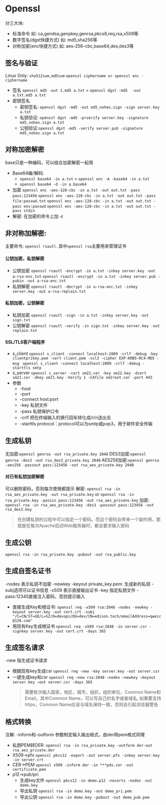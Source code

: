 # Openssl
分三大块:
- 标准命令 如: ca,gendsa,genpkey,genrsa,pkcs8,req,rsa,x509等
- 数字签名(dgst快捷方式) 如: md5,sha256等
- 对称加密(enc快捷方式) 如: aes-256-cbc,base64,des,des3等
## 签名与验证
Linux Only: `sha512sum,md5sum`
`openssl ciphername or openssl enc -ciphername`
- 签名
  `openssl md5 -out 1.md5 a.txt` = `openssl dgst -md5  -out a.txt.md5 a.txt`
- 密钥签名
  - 密钥签名: `openssl dgst -md5 -out md5_nohex.sign -sign server.key a.txt`
  - 私钥验证: `openssl dgst -md5 -prverify server.key -signature md5_nohex.sign a.txt`
  - 公钥验证:`openssl dgst -md5 -verify server.pub -signature md5_nohex.sign a.txt`
## 对称加密解密
base只是一种编码，可以结合加密解密一起用
- Base64编/解码:
  - `openssl base64 -in a.txt` = `openssl enc -A -base64 -in a.txt`
  - `openssl base64 -d -in a.base64`
- 加密
`openssl enc -aes-128-cbc -in a.txt -out out.txt -pass pass:123456`
`openssl enc -aes-128-cbc -in a.txt -out out.txt -pass file:passwd.txt`
`openssl enc -aes-128-cbc -in a.txt -out out.txt -pass env:passwd`
`openssl enc -aes-128-cbc -in a.txt -out out.txt -pass stdin`
- 解密: 在加密的命令上加`-d`
## 非对称加解密:
主要命令: `openssl rsautl`. 其中`openssl rsa`主要用来管理证书
#### 公钥加密，私钥解密
- 公钥加密
`openssl rsautl -encrypt -in a.txt -inkey server.key -out a-rsa-enc.txt`
`openssl rsautl -encrypt -in a.txt -inkey server.pub -pubin -out a-rsa-enc.txt`
- 私钥解密
`openssl rsautl -decrypt -in a-rsa-enc.txt -inkey server.key -out a-rsa-replain.txt`
#### 私钥加密，公钥解密
- 私钥加密
`openssl rsautl -sign -in a.txt -inkey server.key -out sign.txt`
- 公钥解密
`openssl rsautl -verify -in sign.txt -inkey server.key -out replain.txt`
#### SSL/TLS客户端程序
- s_client
`openssl s_client -connect localhost:2009 -crlf -debug -key clientprikey.pem -cert client.pem -ssl3 -cipher EXP-KRB5-RC4-MD5 -msg `
`openssl s_client -connect localhost:2009 -crlf -debug -starttls smtp`
- s_server
`openssl s_server -cert sm22.cer -key sm22.key -dcert sm21.cer -dkey sm21.key -Verify 1 -CAfile sm2root.cer -port 443`
- 参数
  - -host
  - -port
  - -connect host:port
  - -key 私钥文件
  - -pass 私钥保护口令
  - -crlf 把在终端输入的换行回车转化成/r/n送出去
  - -starttls protocol：protocol可以为smtp或pop3，用于邮件安全传输

## 生成私钥
无加密:`openssl genrsa -out rsa_private.key 2048` 
DES3加密:`openssl genrsa -des3 -out rsa_des3_private.key 2048`
AES256加密:`openssl genrsa -aes256 -passout pass:123456 -out rsa_aes_private.key 2048` 
#### 对已有私钥加密解密
可以删除密码，否则每次使用都提示
解密: `openssl rsa -in rsa_aes_private.key -out rsa_private.key` or `openssl rsa -in rsa_private.key -passin pass:123456 -out rsa_aes_private.key`
加密: `openssl rsa -in rsa_aes_private.key -des3 -passout pass:123456 -out rsa_des3.key`
>在创建私钥的过程中可以指定一个密码。而这个密码会带来一个副作用，那就是在每次Apache启动Web服务器时，都会要求输入密码
## 生成公钥
`openssl rsa -in rsa_private.key -pubout -out rsa_public.key`
## 生成自签名证书
-nodes 表示私钥不加密
-newkey -keyout private_key.pem: 生成新的私钥
-subj选项可以证书信息
-x509 表示直接输出证书
-key 指定私钥文件
-pass:12345直接注入密码，否则提示输入
- 直接生成Key和根证书: 
    `openssl req -x509 rsa:2048 -nodes -newkey -keyout server.key -out cert.crt -subj "/C=CN/ST=GD/L=SZ/O=devops/OU=dev/CN=edison.tech/emailAddress=qweic@126.com"`
- 用现有Key生成根证书
    `openssl req -x509 rsa:2048 -in server.csr -signkey server.key -out cert.crt -days 365`
## 生成签名请求
-new 指生成证书请求
- 根据现有key生成csr
    `openssl req -new -key server.key -out server.csr` 
- 一键生成key和csr
    `openssl req –new rsa:2048 –nodes –newkey –keyout server.key –out server.csr -days 365`
    > 需要依次输入国家，地区，城市，组织，组织单位，Common Name和Email。其中Common Name，可以写自己的名字或者域名, 如果要支持https，Common Name应该与域名保持一致，否则会引起浏览器警告
## 格式转换
注解: -inform和-outform 参数制定输入输出格式，由der转pem格式同理
- 私钥PEM转DER: `openssl rsa -in rsa_private.key -outform der-out rsa_aes_private.der`
- X509->pfx
`openssl pkcs12 -export -out server.pfx -inkey server.key -in server.crt`
- CER->PEM
`openssl x509 -inform der -in ***pds.cer -out certificate.pem`
- p12->pub/pri
    - 生成key文件
        `openssl pkcs12 -in demo.p12 -nocerts -nodes -out demo.key`
    - 导出私钥
        `openssl rsa -in demo.key -out demo_pri.pem`
    - 导出公钥
        `openssl rsa -in demo.key -pubout -out demo_pub.pem`